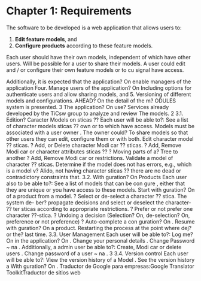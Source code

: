 # Chapter 1: Requirements

The software to be developed is a web application that allows users to:

1. **Edit feature models**, and
2. **Configure products** according to these feature models.

Each user should have their own models, independent of which have other users. Will be possible for a user to share their models. A user could edit and / or configure their own feature models or to cu signal have access. 

Additionally, it is expected that the application? On enable managers of the application
Four.
Manage users of the application? On
Including options for
authenticate users and allow sharing models, and
5.
Versioning
of different models and configurations.
AHEAD? On the detail of the m? ODULES system is presented.
3
The application? On use? Services already developed by the TiCsw group to analyze and review
The models.
2
3.1. Edition? Caracter Models on sticas ??
Each user will be able to?:
See a list of character models sticas ??
own or to which
have access. Models must be associated with a user
owner
.
The owner could? To share models so that other users
they can edit, configure them or with both.
Edit character model ?? sticas.
?
Add, or Delete character Modi car ?? sticas.
?
Add, Remove Modi car or character attributes sticas ??
?
Moving parts of a? Tree to another
?
Add, Remove Modi car or restrictions.
Validate a model of character ?? sticas.
Determine if the model does not
has errors, e.g., which is a model v? Alido, not having character sticas ??
there are no dead or contradictory constraints that.
3.2. With guration? On Products
Each user also to be able to?:
See a list of models that can be con gure
, either
that they are unique or you have access to these models.
Start with guration? On of a product
from a model.
?
Select or de-select a character ?? stica.
The system de-
ber? propagate decisions and select or deselect the character-
?? ter sticas according to appropriate restrictions.
?
Prefer or not prefer one character ??-stica.
?
Undoing a decision
(Selection? On, de-selection? On, preference or not
preference)
?
Auto-complete a con guration? On
.
Resume with guration? On a product.
Restarting the process
at the point where dej? or the? last time.
3.3. User Management
Each user will be able to?:
Log me? On in the application? On
.
Change your personal details
.
Change Password ~ ​​na
.
Additionally, a
admin user
be able to?:
Create, Modi car or delete users
.
Change password of a user ~ na
.
3
3.4. Version control
Each user will be able to?:
View the version history of a Model
.
See the version history a With guration? On
.
Traductor de Google para empresas:Google Translator ToolkitTraductor de sitios web